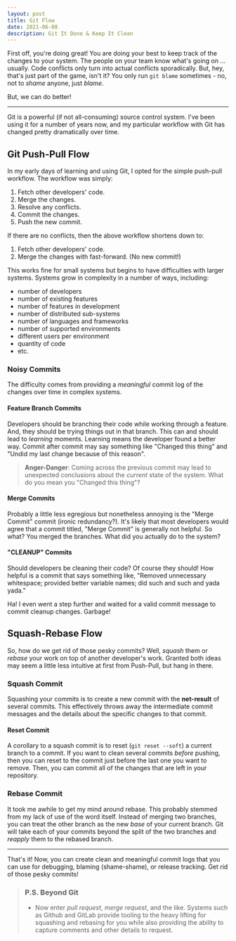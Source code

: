 ```yaml
---
layout: post
title: Git Flow
date: 2021-06-08
description: Git It Done & Keep It Clean
---
```


First off, you're doing great! You are doing your best to keep track of the changes to your system.  The people on your team know what's going on ... usually.  Code conflicts only turn into actual conflicts sporadically.  But, hey, that's just part of the game, isn't it?  You only run `git blame` sometimes - no, not to *shame* anyone, just *blame*.  

But, we can do better!

---

Git is a powerful (if not all-consuming) source control system.  I've been using it for a number of years now, and my particular workflow with Git has changed pretty dramatically over time.  

## Git Push-Pull Flow

In my early days of learning and using Git, I opted for the simple push-pull workflow.  The workflow was simply:

1. Fetch other developers' code.
2. Merge the changes.
3. Resolve any conflicts.
4. Commit the changes.
5. Push the new commit.

If there are no conflicts, then the above workflow shortens down to:

1. Fetch other developers' code.
2. Merge the changes with fast-forward. (No new commit!)

This works fine for small systems but begins to have difficulties with larger systems.  Systems grow in complexity in a number of ways, including:  

- number of developers
- number of existing features
- number of features in development
- number of distributed sub-systems
- number of languages and frameworks
- number of supported environments 
- different users per environment 
- quantity of code
- etc.

### Noisy Commits

The difficulty comes from providing a *meaningful* commit log of the changes over time in complex systems.

#### Feature Branch Commits

Developers should be branching their code while working through a feature.  And, they should be trying things out in that branch.  This can and should lead to *learning* moments.  Learning means the developer found a better way.  Commit after commit may say something like "Changed this thing" and "Undid my last change because of this reason".  

> **Anger-Danger**:  Coming across the previous commit may lead to unexpected conclusions about the *current* state of the system. What do you mean you "Changed this thing"?  

#### Merge Commits

Probably a little less egregious but nonetheless annoying is the "Merge Commit" commit (ironic redundancy?).  It's likely that most developers would agree that a commit titled, "Merge Commit" is generally not helpful.  So what?  You merged the branches.  What did you actually do to the system?

#### "CLEANUP" Commits

Should developers be cleaning their code?  Of course they should!  How helpful is a commit that says something like, "Removed unnecessary whitespace; provided better variable names; did such and such and yada yada."

Ha!  I even went a step further and waited for a valid commit message to commit cleanup changes.  Garbage!

## Squash-Rebase Flow

So, how do we get rid of those pesky commits?  Well, *squash* them or *rebase* your work on top of another developer's work.  Granted both ideas may seem a little less intuitive at first from Push-Pull, but hang in there.  

### Squash Commit

Squashing your commits is to create a new commit with the **net-result** of several commits.  This effectively throws away the intermediate commit messages and the details about the specific changes to that commit.

#### Reset Commit

A corollary to a squash commit is to reset (`git reset --soft`) a current branch to a commit.  If you want to clean several commits *before* pushing, then you can reset to the commit just before the last one you want to remove.  Then, you can commit all of the changes that are left in your repository.

### Rebase Commit

It took me awhile to get my mind around rebase.  This probably stemmed from my lack of use of the word itself.  Instead of merging two branches, you can treat the other branch as the new *base* of your current branch.  Git will take each of your commits beyond the split of the two branches and *reapply* them to the rebased branch.  

---

That's it!  Now, you can create clean and meaningful commit logs that you can use for debugging, blaming (shame-shame), or release tracking.  Get rid of those pesky commits!

> ### P.S. Beyond Git
> - Now enter *pull request*, *merge request*, and the like.  Systems such as Github and GitLab provide tooling to the heavy lifting for squashing and rebasing for you while also providing the ability to capture comments and other details to request.  